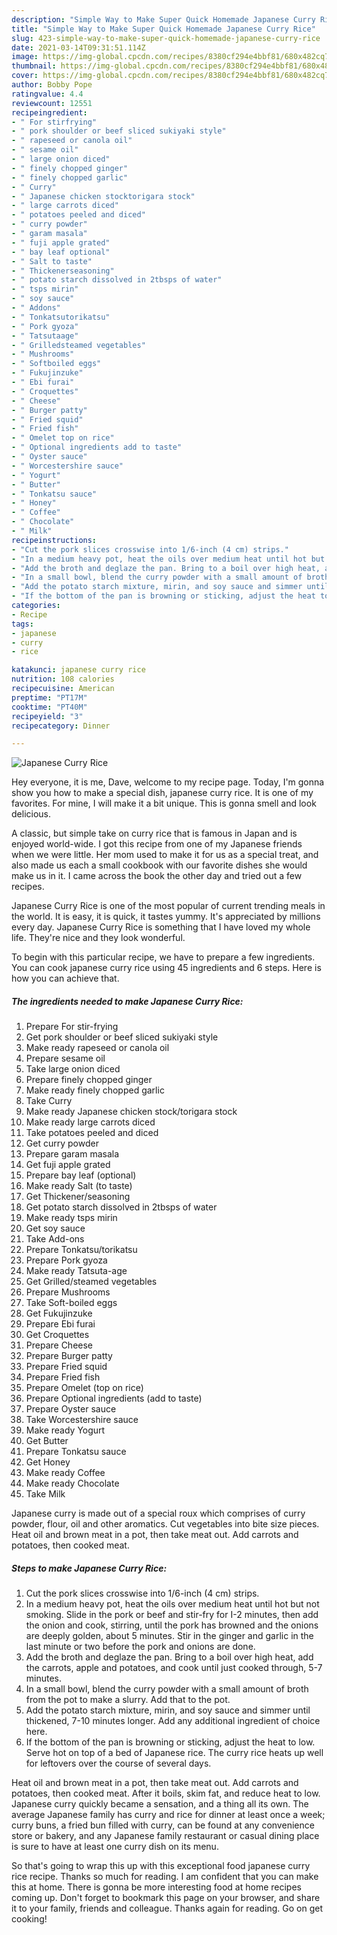 ```yaml
---
description: "Simple Way to Make Super Quick Homemade Japanese Curry Rice"
title: "Simple Way to Make Super Quick Homemade Japanese Curry Rice"
slug: 423-simple-way-to-make-super-quick-homemade-japanese-curry-rice
date: 2021-03-14T09:31:51.114Z
image: https://img-global.cpcdn.com/recipes/8380cf294e4bbf81/680x482cq70/japanese-curry-rice-recipe-main-photo.jpg
thumbnail: https://img-global.cpcdn.com/recipes/8380cf294e4bbf81/680x482cq70/japanese-curry-rice-recipe-main-photo.jpg
cover: https://img-global.cpcdn.com/recipes/8380cf294e4bbf81/680x482cq70/japanese-curry-rice-recipe-main-photo.jpg
author: Bobby Pope
ratingvalue: 4.4
reviewcount: 12551
recipeingredient:
- " For stirfrying"
- " pork shoulder or beef sliced sukiyaki style"
- " rapeseed or canola oil"
- " sesame oil"
- " large onion diced"
- " finely chopped ginger"
- " finely chopped garlic"
- " Curry"
- " Japanese chicken stocktorigara stock"
- " large carrots diced"
- " potatoes peeled and diced"
- " curry powder"
- " garam masala"
- " fuji apple grated"
- " bay leaf optional"
- " Salt to taste"
- " Thickenerseasoning"
- " potato starch dissolved in 2tbsps of water"
- " tsps mirin"
- " soy sauce"
- " Addons"
- " Tonkatsutorikatsu"
- " Pork gyoza"
- " Tatsutaage"
- " Grilledsteamed vegetables"
- " Mushrooms"
- " Softboiled eggs"
- " Fukujinzuke"
- " Ebi furai"
- " Croquettes"
- " Cheese"
- " Burger patty"
- " Fried squid"
- " Fried fish"
- " Omelet top on rice"
- " Optional ingredients add to taste"
- " Oyster sauce"
- " Worcestershire sauce"
- " Yogurt"
- " Butter"
- " Tonkatsu sauce"
- " Honey"
- " Coffee"
- " Chocolate"
- " Milk"
recipeinstructions:
- "Cut the pork slices crosswise into 1/6-inch (4 cm) strips."
- "In a medium heavy pot, heat the oils over medium heat until hot but not smoking. Slide in the pork or beef and stir-fry for I-2 minutes, then add the onion and cook, stirring, until the pork has browned and the onions are deeply golden, about 5 minutes. Stir in the ginger and garlic in the last minute or two before the pork and onions are done."
- "Add the broth and deglaze the pan. Bring to a boil over high heat, add the carrots, apple and potatoes, and cook until just cooked through, 5-7 minutes."
- "In a small bowl, blend the curry powder with a small amount of broth from the pot to make a slurry. Add that to the pot."
- "Add the potato starch mixture, mirin, and soy sauce and simmer until thickened, 7-10 minutes longer. Add any additional ingredient of choice here."
- "If the bottom of the pan is browning or sticking, adjust the heat to low. Serve hot on top of a bed of Japanese rice. The curry rice heats up well for leftovers over the course of several days."
categories:
- Recipe
tags:
- japanese
- curry
- rice

katakunci: japanese curry rice 
nutrition: 108 calories
recipecuisine: American
preptime: "PT17M"
cooktime: "PT40M"
recipeyield: "3"
recipecategory: Dinner

---
```



![Japanese Curry Rice](https://img-global.cpcdn.com/recipes/8380cf294e4bbf81/680x482cq70/japanese-curry-rice-recipe-main-photo.jpg)

Hey everyone, it is me, Dave, welcome to my recipe page. Today, I'm gonna show you how to make a special dish, japanese curry rice. It is one of my favorites. For mine, I will make it a bit unique. This is gonna smell and look delicious.

A classic, but simple take on curry rice that is famous in Japan and is enjoyed world-wide. I got this recipe from one of my Japanese friends when we were little. Her mom used to make it for us as a special treat, and also made us each a small cookbook with our favorite dishes she would make us in it. I came across the book the other day and tried out a few recipes.

Japanese Curry Rice is one of the most popular of current trending meals in the world. It is easy, it is quick, it tastes yummy. It's appreciated by millions every day. Japanese Curry Rice is something that I have loved my whole life. They're nice and they look wonderful.


To begin with this particular recipe, we have to prepare a few ingredients. You can cook japanese curry rice using 45 ingredients and 6 steps. Here is how you can achieve that.

<!--inarticleads1-->

##### The ingredients needed to make Japanese Curry Rice:

1. Prepare  For stir-frying
1. Get  pork shoulder or beef sliced sukiyaki style
1. Make ready  rapeseed or canola oil
1. Prepare  sesame oil
1. Take  large onion diced
1. Prepare  finely chopped ginger
1. Make ready  finely chopped garlic
1. Take  Curry
1. Make ready  Japanese chicken stock/torigara stock
1. Make ready  large carrots diced
1. Take  potatoes peeled and diced
1. Get  curry powder
1. Prepare  garam masala
1. Get  fuji apple grated
1. Prepare  bay leaf (optional)
1. Make ready  Salt (to taste)
1. Get  Thickener/seasoning
1. Get  potato starch dissolved in 2tbsps of water
1. Make ready  tsps mirin
1. Get  soy sauce
1. Take  Add-ons
1. Prepare  Tonkatsu/torikatsu
1. Prepare  Pork gyoza
1. Make ready  Tatsuta-age
1. Get  Grilled/steamed vegetables
1. Prepare  Mushrooms
1. Take  Soft-boiled eggs
1. Get  Fukujinzuke
1. Prepare  Ebi furai
1. Get  Croquettes
1. Prepare  Cheese
1. Prepare  Burger patty
1. Prepare  Fried squid
1. Prepare  Fried fish
1. Prepare  Omelet (top on rice)
1. Prepare  Optional ingredients (add to taste)
1. Prepare  Oyster sauce
1. Take  Worcestershire sauce
1. Make ready  Yogurt
1. Get  Butter
1. Prepare  Tonkatsu sauce
1. Get  Honey
1. Make ready  Coffee
1. Make ready  Chocolate
1. Take  Milk


Japanese curry is made out of a special roux which comprises of curry powder, flour, oil and other aromatics. Cut vegetables into bite size pieces. Heat oil and brown meat in a pot, then take meat out. Add carrots and potatoes, then cooked meat. 

<!--inarticleads2-->

##### Steps to make Japanese Curry Rice:

1. Cut the pork slices crosswise into 1/6-inch (4 cm) strips.
1. In a medium heavy pot, heat the oils over medium heat until hot but not smoking. Slide in the pork or beef and stir-fry for I-2 minutes, then add the onion and cook, stirring, until the pork has browned and the onions are deeply golden, about 5 minutes. Stir in the ginger and garlic in the last minute or two before the pork and onions are done.
1. Add the broth and deglaze the pan. Bring to a boil over high heat, add the carrots, apple and potatoes, and cook until just cooked through, 5-7 minutes.
1. In a small bowl, blend the curry powder with a small amount of broth from the pot to make a slurry. Add that to the pot.
1. Add the potato starch mixture, mirin, and soy sauce and simmer until thickened, 7-10 minutes longer. Add any additional ingredient of choice here.
1. If the bottom of the pan is browning or sticking, adjust the heat to low. Serve hot on top of a bed of Japanese rice. The curry rice heats up well for leftovers over the course of several days.


Heat oil and brown meat in a pot, then take meat out. Add carrots and potatoes, then cooked meat. After it boils, skim fat, and reduce heat to low. Japanese curry quickly became a sensation, and a thing all its own. The average Japanese family has curry and rice for dinner at least once a week; curry buns, a fried bun filled with curry, can be found at any convenience store or bakery, and any Japanese family restaurant or casual dining place is sure to have at least one curry dish on its menu. 

So that's going to wrap this up with this exceptional food japanese curry rice recipe. Thanks so much for reading. I am confident that you can make this at home. There is gonna be more interesting food at home recipes coming up. Don't forget to bookmark this page on your browser, and share it to your family, friends and colleague. Thanks again for reading. Go on get cooking!
